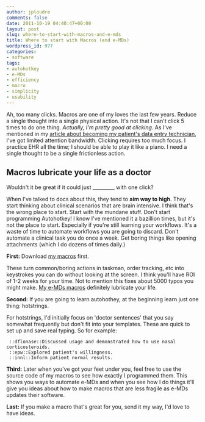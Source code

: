 ```yaml
---
author: jploudre
comments: false
date: 2011-10-19 04:40:47+00:00
layout: post
slug: where-to-start-with-macros-and-e-mds
title: Where to start with Macros (and e-MDs)
wordpress_id: 977
categories:
- software
tags:
- autohotkey
- e-MDs
- efficiency
- macro
- simplicity
- usability
---
```


Ah, too many clicks. Macros are one of my loves the last few years. Reduce a single thought into a single physical action. It's not that I can't click 5 times to do one thing. *Actually, I'm pretty good at clicking*. As I've mentioned in my [article about becoming my patient's data entry technician](/2011/deskilling/), I've got limited attention bandwidth. Clicking requires too much focus. I practice EHR all the time; I should be able to play it like a piano. I need a single thought to be a single frictionless action.

## Macros lubricate your life as a doctor

Wouldn't it be great if it could just _________ with one click?

When I've talked to docs about this, they tend to **aim way to high**. They start thinking about clinical scenarios that are brain intensive. I think that's the wrong place to start. Start with the mundane stuff.  Don't start programming Autohotkey! I know I've mentioned it a bazillion times, but it's not the place to start. Especially if you're still learning your workflows. It's a waste of time to automate workflows you are going to discard. Don't automate a clinical task you do once a week. Get boring things like opening attachments (which I do dozens of times daily.)

**First:** Download [my macros](/2011/e-mds-macros/) first.

These turn common/boring actions in taskman, order tracking, etc into keystrokes you can do without looking at the screen. I think you'll have ROI of 1-2 weeks for your time. Not to mention this fixes about 5000 typos you might make. [My e-MDs macros](/2011/e-mds-macros/) definitely lubricate your life.

**Second:** If you are going to learn autohothey, at the beginning learn just one thing: hotstrings.

For hotstrings, I'd initially focus on 'doctor sentences' that you say somewhat frequently but don't fit into your templates. These are quick to set up and save real typing. So for example:

     ::dflonase::Discussed usage and demonstrated how to use nasal corticosteroids.
     ::epw::Explored patient's willingness.
     ::innl::Inform patient normal results.

**Third:** Later when you've got your feet under you, feel free to use the source code of my macros to see how exactly I programmed them. This shows you ways to automate e-MDs and when you see how I do things it'll give you ideas about how to make macros that are less fragile as e-MDs updates their software.

**Last:** If you make a macro that's great for you, send it my way, I'd love to have ideas.


